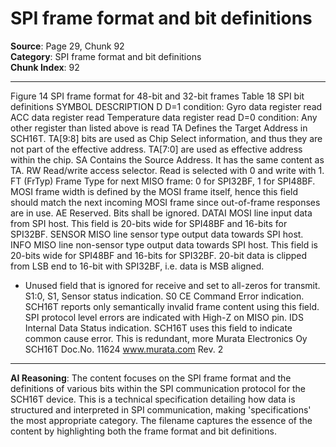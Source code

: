 # SPI frame format and bit definitions

**Source**: Page 29, Chunk 92  
**Category**: SPI frame format and bit definitions  
**Chunk Index**: 92

---

Figure 14 SPI frame format for 48-bit and 32-bit frames
Table 18 SPI bit definitions
SYMBOL DESCRIPTION
D D=1 condition:
Gyro data register read
ACC data register read
Temperature data register read
D=0 condition:
Any other register than listed above is read
TA Defines the Target Address in SCH16T.
TA[9:8] bits are used as Chip Select information, and thus they are not part of the effective address.
TA[7:0] are used as effective address within the chip.
SA Contains the Source Address. It has the same content as TA.
RW Read/write access selector. Read is selected with 0 and write with 1.
FT (FrTyp) Frame Type for next MISO frame: 0 for SPI32BF, 1 for SPI48BF. MOSI frame width is defined by the MOSI frame
itself, hence this field should match the next incoming MOSI frame since out-of-frame responses are in use.
AE Reserved. Bits shall be ignored.
DATAI MOSI line input data from SPI host. This field is 20-bits wide for SPI48BF and 16-bits for SPI32BF.
SENSOR MISO line sensor type output data towards SPI host.
INFO MISO line non-sensor type output data towards SPI host. This field is 20-bits wide for SPI48BF and 16-bits for
SPI32BF. 20-bit data is clipped from LSB end to 16-bit with SPI32BF, i.e. data is MSB aligned.
* Unused field that is ignored for receive and set to all-zeros for transmit.
S1:0, S1, Sensor status indication.
S0
CE Command Error indication. SCH16T reports only semantically invalid frame content using this field. SPI protocol
level errors are indicated with High-Z on MISO pin.
IDS Internal Data Status indication. SCH16T uses this field to indicate common cause error. This is redundant, more
Murata Electronics Oy SCH16T Doc.No. 11624
www.murata.com Rev. 2

---

**AI Reasoning**: The content focuses on the SPI frame format and the definitions of various bits within the SPI communication protocol for the SCH16T device. This is a technical specification detailing how data is structured and interpreted in SPI communication, making 'specifications' the most appropriate category. The filename captures the essence of the content by highlighting both the frame format and bit definitions.
